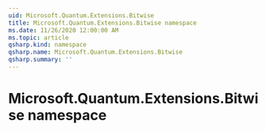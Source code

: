 ```yaml
---
uid: Microsoft.Quantum.Extensions.Bitwise
title: Microsoft.Quantum.Extensions.Bitwise namespace
ms.date: 11/26/2020 12:00:00 AM
ms.topic: article
qsharp.kind: namespace
qsharp.name: Microsoft.Quantum.Extensions.Bitwise
qsharp.summary: ''
---
```


# Microsoft.Quantum.Extensions.Bitwise namespace



